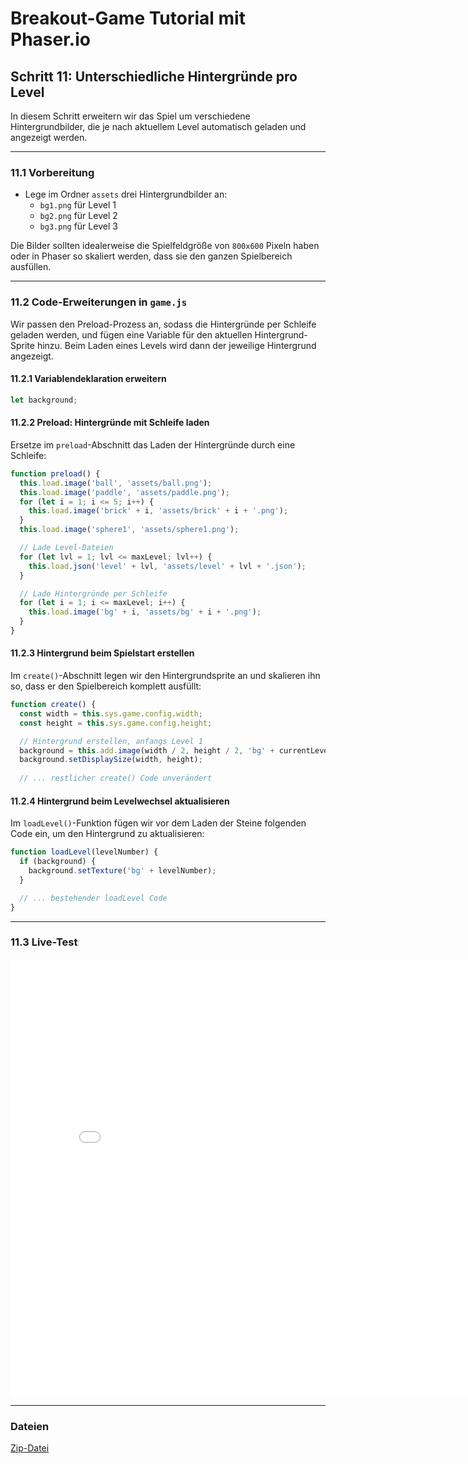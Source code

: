 # Breakout-Game Tutorial mit Phaser.io

## Schritt 11: Unterschiedliche Hintergründe pro Level

In diesem Schritt erweitern wir das Spiel um verschiedene Hintergrundbilder, die je nach aktuellem Level automatisch geladen und angezeigt werden. 

---

### 11.1 Vorbereitung

- Lege im Ordner `assets` drei Hintergrundbilder an:
  - `bg1.png` für Level 1
  - `bg2.png` für Level 2
  - `bg3.png` für Level 3

Die Bilder sollten idealerweise die Spielfeldgröße von `800x600` Pixeln haben oder in Phaser so skaliert werden, dass sie den ganzen Spielbereich ausfüllen.

---

### 11.2 Code-Erweiterungen in `game.js`

Wir passen den Preload-Prozess an, sodass die Hintergründe per Schleife geladen werden, und fügen eine Variable für den aktuellen Hintergrund-Sprite hinzu. Beim Laden eines Levels wird dann der jeweilige Hintergrund angezeigt.

#### 11.2.1 Variablendeklaration erweitern

```js
let background;
```

#### 11.2.2 Preload: Hintergründe mit Schleife laden

Ersetze im `preload`-Abschnitt das Laden der Hintergründe durch eine Schleife:

```js
function preload() {
  this.load.image('ball', 'assets/ball.png');
  this.load.image('paddle', 'assets/paddle.png');
  for (let i = 1; i <= 5; i++) {
    this.load.image('brick' + i, 'assets/brick' + i + '.png');
  }
  this.load.image('sphere1', 'assets/sphere1.png');

  // Lade Level-Dateien
  for (let lvl = 1; lvl <= maxLevel; lvl++) {
    this.load.json('level' + lvl, 'assets/level' + lvl + '.json');
  }

  // Lade Hintergründe per Schleife
  for (let i = 1; i <= maxLevel; i++) {
    this.load.image('bg' + i, 'assets/bg' + i + '.png');
  }
}
```

#### 11.2.3 Hintergrund beim Spielstart erstellen

Im `create()`-Abschnitt legen wir den Hintergrundsprite an und skalieren ihn so, dass er den Spielbereich komplett ausfüllt:

```js
function create() {
  const width = this.sys.game.config.width;
  const height = this.sys.game.config.height;

  // Hintergrund erstellen, anfangs Level 1
  background = this.add.image(width / 2, height / 2, 'bg' + currentLevel);
  background.setDisplaySize(width, height);
  
  // ... restlicher create() Code unverändert
```

#### 11.2.4 Hintergrund beim Levelwechsel aktualisieren

Im `loadLevel()`-Funktion fügen wir vor dem Laden der Steine folgenden Code ein, um den Hintergrund zu aktualisieren:

```js
function loadLevel(levelNumber) {
  if (background) {
    background.setTexture('bg' + levelNumber);
  }

  // ... bestehender loadLevel Code
}
```

---

### 11.3 Live-Test

<iframe 
  src="10Background/index.html" 
  width="820" 
  height="700" 
  frameborder="0" 
  sandbox="allow-scripts allow-same-origin">
</iframe>

---
### Dateien
[Zip-Datei](10Background.zip)